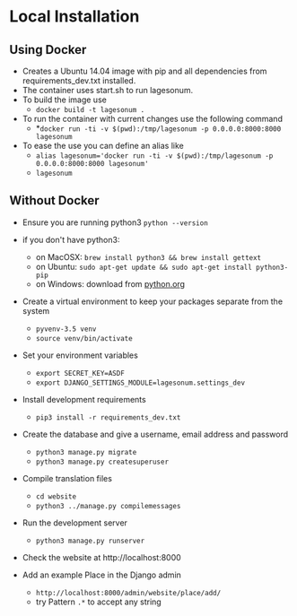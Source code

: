 # Local Installation

## Using Docker

* Creates a Ubuntu 14.04 image with pip and all dependencies from requirements_dev.txt installed.
* The container uses start.sh to run lagesonum.
* To build the image use
    * `docker build -t lagesonum .`
* To run the container with current changes use the following command
    * *`docker run -ti -v $(pwd):/tmp/lagesonum -p 0.0.0.0:8000:8000 lagesonum`
* To ease the use you can define an alias like
    * `alias lagesonum='docker run -ti -v $(pwd):/tmp/lagesonum -p 0.0.0.0:8000:8000 lagesonum'`
    * `lagesonum`

## Without Docker

* Ensure you are running python3 `python --version`
* if you don't have python3:
    * on MacOSX: `brew install python3 && brew install gettext`
    * on Ubuntu: `sudo apt-get update && sudo apt-get install python3-pip`
    * on Windows: download from [python.org](https://www.python.org/downloads/windows)

* Create a virtual environment to keep your packages separate from the system
    * `pyvenv-3.5 venv`
    * `source venv/bin/activate`

* Set your environment variables
    * `export SECRET_KEY=ASDF`
    * `export DJANGO_SETTINGS_MODULE=lagesonum.settings_dev`

* Install development requirements
    * `pip3 install -r requirements_dev.txt`

* Create the database and give a username, email address and password
    * `python3 manage.py migrate`
    * `python3 manage.py createsuperuser`

* Compile translation files
	* `cd website`
	* `python3 ../manage.py compilemessages`

* Run the development server
    * `python3 manage.py runserver`

* Check the website at http://localhost:8000

* Add an example Place in the Django admin
	* `http://localhost:8000/admin/website/place/add/`
	* try Pattern `.*` to accept any string
